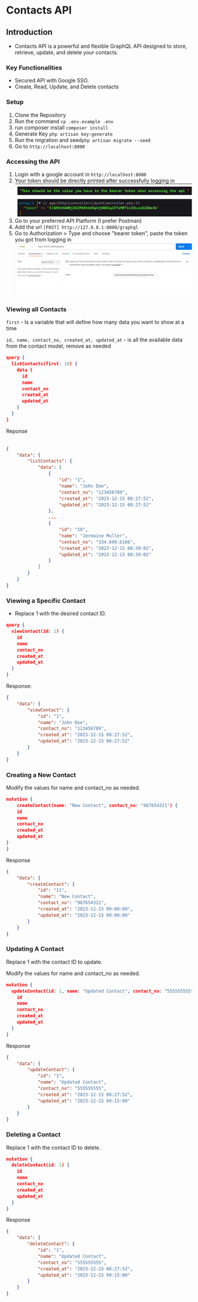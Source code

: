 # Contacts API

## Introduction
- Contacts API is a powerful and flexible GraphQL API designed to store, retrieve, update, and delete your contacts.

### Key Functionalities
- Secured API with Google SSO.
- Create, Read, Update, and Delete contacts

### Setup
1. Clone the Repository
2. Run the command `cp .env.example .env`
3. run composer install `composer install`
4. Generate Key `php artisan key:generate`
5. Run the migration and seed`php artisan migrate --seed`
5. Go to `http://localhost:8000`

### Accessing the API
1. Login with a google account in `http://localhost:8000`
2. Your token should be directly printed after successfully logging in
![img.png](img.png)
3. Go to your preferred API Platform (I prefer Postman)
4. Add the url `[POST] http://127.0.0.1:8000/graphql`
5. Go to Authorization > Type and choose "bearer token", paste the token you got from logging in
![img_1.png](img_1.png)


### Viewing all Contacts
`first` - Is a variable that will define how many data you want to show at a time

`id, name, contact_no, created_at, updated_at` - is all the available data from the contact model, remove as needed
```json
query {
  listContacts(first: 10) {
    data {
      id
      name
      contact_no
      created_at
      updated_at
    }
  }
}
```

Reponse 


```json

{
    "data": {
        "listContacts": {
            "data": [
                {
                    "id": "1",
                    "name": "John Doe",
                    "contact_no": "123456789",
                    "created_at": "2023-12-15 08:27:52",
                    "updated_at": "2023-12-15 08:27:52"
                },
                ...
                {
                    "id": "10",
                    "name": "Jermaine Muller",
                    "contact_no": "334.699.6166",
                    "created_at": "2023-12-15 08:39:02",
                    "updated_at": "2023-12-15 08:39:02"
                }
            ]
        }
    }
}
```


### Viewing a Specific Contact
- Replace 1 with the desired contact ID.

```json
query {
  viewContact(id: 1) {
    id
    name
    contact_no
    created_at
    updated_at
  }
}

```
Response:
```json
{
    "data": {
        "viewContact": {
            "id": "1",
            "name": "John Doe",
            "contact_no": "123456789",
            "created_at": "2023-12-15 08:27:52",
            "updated_at": "2023-12-15 08:27:52"
        }
    }
}

```
### Creating a New Contact
Modify the values for name and contact_no as needed.
```json
mutation {
    createContact(name: "New Contact", contact_no: "987654321") {
    id
    name
    contact_no
    created_at
    updated_at
}
}

```

Response
```json
{
    "data": {
        "createContact": {
            "id": "11",
            "name": "New Contact",
            "contact_no": "987654321",
            "created_at": "2023-12-15 09:00:00",
            "updated_at": "2023-12-15 09:00:00"
        }
    }
}

```

### Updating A Contact
Replace 1 with the contact ID to update.

Modify the values for name and contact_no as needed.

```json
mutation {
  updateContact(id: 1, name: "Updated Contact", contact_no: "555555555") {
    id
    name
    contact_no
    created_at
    updated_at
  }
}

```
Response
```json
{
    "data": {
        "updateContact": {
            "id": "1",
            "name": "Updated Contact",
            "contact_no": "555555555",
            "created_at": "2023-12-15 08:27:52",
            "updated_at": "2023-12-15 09:15:00"
        }
    }
}

```
### Deleting a Contact

Replace 1 with the contact ID to delete.

```json
mutation {
  deleteContact(id: 1) {
    id
    name
    contact_no
    created_at
    updated_at
  }
}
```

Response 
```json
{
    "data": {
        "deleteContact": {
            "id": "1",
            "name": "Updated Contact",
            "contact_no": "555555555",
            "created_at": "2023-12-15 08:27:52",
            "updated_at": "2023-12-15 09:15:00"
        }
    }
}

```
